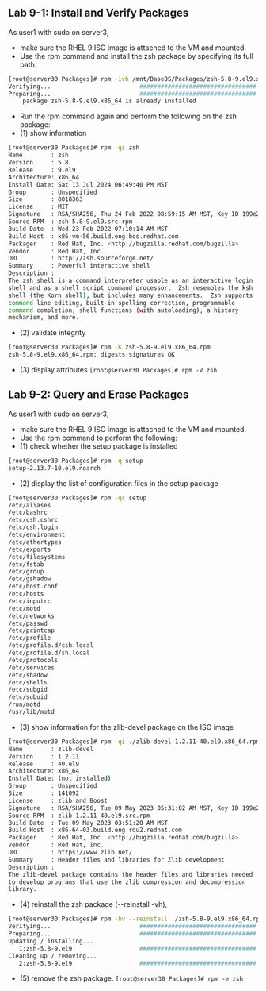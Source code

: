 ## Lab 9-1: Install and Verify Packages

As user1 with sudo on server3, 
- make sure the RHEL 9 ISO image is attached to the VM and mounted. 
- Use the rpm command and install the zsh package by specifying its full path. 
```bash
[root@server30 Packages]# rpm -ivh /mnt/BaseOS/Packages/zsh-5.8-9.el9.x86_64.rpm 
Verifying...                         ################################# [100%])
Preparing...                         ################################# [100%])
	package zsh-5.8-9.el9.x86_64 is already installed

```

- Run the rpm command again and perform the following on the zsh package: 
- (1) show information
```bash
[root@server30 Packages]# rpm -qi zsh
Name        : zsh
Version     : 5.8
Release     : 9.el9
Architecture: x86_64
Install Date: Sat 13 Jul 2024 06:49:40 PM MST
Group       : Unspecified
Size        : 8018363
License     : MIT
Signature   : RSA/SHA256, Thu 24 Feb 2022 08:59:15 AM MST, Key ID 199e2f91fd431d51
Source RPM  : zsh-5.8-9.el9.src.rpm
Build Date  : Wed 23 Feb 2022 07:10:14 AM MST
Build Host  : x86-vm-56.build.eng.bos.redhat.com
Packager    : Red Hat, Inc. <http://bugzilla.redhat.com/bugzilla>
Vendor      : Red Hat, Inc.
URL         : http://zsh.sourceforge.net/
Summary     : Powerful interactive shell
Description :
The zsh shell is a command interpreter usable as an interactive login
shell and as a shell script command processor.  Zsh resembles the ksh
shell (the Korn shell), but includes many enhancements.  Zsh supports
command line editing, built-in spelling correction, programmable
command completion, shell functions (with autoloading), a history
mechanism, and more.
```

- (2) validate integrity
```bash
[root@server30 Packages]# rpm -K zsh-5.8-9.el9.x86_64.rpm
zsh-5.8-9.el9.x86_64.rpm: digests signatures OK
```

- (3) display attributes
`[root@server30 Packages]# rpm -V zsh`

## Lab 9-2: Query and Erase Packages

As user1 with sudo on server3, 
- make sure the RHEL 9 ISO image is attached to the VM and mounted. 
- Use the rpm command to perform the following: 
- (1) check whether the setup package is installed
```bash
[root@server30 Packages]# rpm -q setup
setup-2.13.7-10.el9.noarch
```

- (2) display the list of configuration files in the setup package
```bash
[root@server30 Packages]# rpm -qc setup
/etc/aliases
/etc/bashrc
/etc/csh.cshrc
/etc/csh.login
/etc/environment
/etc/ethertypes
/etc/exports
/etc/filesystems
/etc/fstab
/etc/group
/etc/gshadow
/etc/host.conf
/etc/hosts
/etc/inputrc
/etc/motd
/etc/networks
/etc/passwd
/etc/printcap
/etc/profile
/etc/profile.d/csh.local
/etc/profile.d/sh.local
/etc/protocols
/etc/services
/etc/shadow
/etc/shells
/etc/subgid
/etc/subuid
/run/motd
/usr/lib/motd
```


- (3) show information for the zlib-devel package on the ISO image
```bash
[root@server30 Packages]# rpm -qi ./zlib-devel-1.2.11-40.el9.x86_64.rpm
Name        : zlib-devel
Version     : 1.2.11
Release     : 40.el9
Architecture: x86_64
Install Date: (not installed)
Group       : Unspecified
Size        : 141092
License     : zlib and Boost
Signature   : RSA/SHA256, Tue 09 May 2023 05:31:02 AM MST, Key ID 199e2f91fd431d51
Source RPM  : zlib-1.2.11-40.el9.src.rpm
Build Date  : Tue 09 May 2023 03:51:20 AM MST
Build Host  : x86-64-03.build.eng.rdu2.redhat.com
Packager    : Red Hat, Inc. <http://bugzilla.redhat.com/bugzilla>
Vendor      : Red Hat, Inc.
URL         : https://www.zlib.net/
Summary     : Header files and libraries for Zlib development
Description :
The zlib-devel package contains the header files and libraries needed
to develop programs that use the zlib compression and decompression
library.
```


- (4) reinstall the zsh package (--reinstall -vh),
```bash
[root@server30 Packages]# rpm -hv --reinstall ./zsh-5.8-9.el9.x86_64.rpm
Verifying...                         ################################# [100%])
Preparing...                         ################################# [100%])
Updating / installing...
   1:zsh-5.8-9.el9                   ################################# [ 50%])
Cleaning up / removing...
   2:zsh-5.8-9.el9                   ################################# [100%])
```


- (5) remove the zsh package. 
`[root@server30 Packages]# rpm -e zsh`


